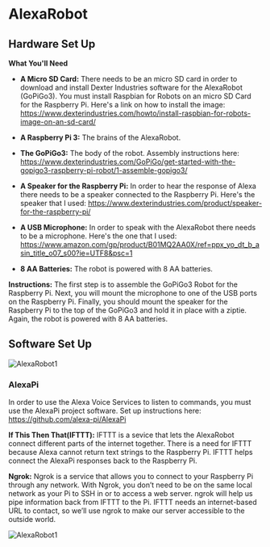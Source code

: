# AlexaRobot

## Hardware Set Up

**What You'll Need** 

* **A Micro SD Card:** There needs to be an micro SD card in order to download and install Dexter Industries software for the AlexaRobot (GoPiGo3). You must install Raspbian for Robots on an micro SD Card for the Raspberry Pi. Here's a link on how to install the image: https://www.dexterindustries.com/howto/install-raspbian-for-robots-image-on-an-sd-card/

* **A Raspberry Pi 3:** The brains of the AlexaRobot.

* **The GoPiGo3:** The body of the robot. Assembly instructions here: https://www.dexterindustries.com/GoPiGo/get-started-with-the-gopigo3-raspberry-pi-robot/1-assemble-gopigo3/

* **A Speaker for the Raspberry Pi:** In order to hear the response of Alexa there needs to be a speaker connected to the Raspberry Pi. Here's the speaker that I used: https://www.dexterindustries.com/product/speaker-for-the-raspberry-pi/

* **A USB Microphone:** In order to speak with the AlexaRobot there needs to be a microphone. Here's the one that I used:  https://www.amazon.com/gp/product/B01MQ2AA0X/ref=ppx_yo_dt_b_asin_title_o07_s00?ie=UTF8&psc=1

* **8 AA Batteries:** The robot is powered with 8 AA batteries.

**Instructions:** The first step is to assemble the GoPiGo3 Robot for the Raspberry Pi. Next, you will mount the microphone to one of the USB ports on the Raspberry Pi.  Finally, you should mount the speaker for the Raspberry Pi to the top of the GoPiGo3 and hold it in place with a ziptie.  Again, the robot is powered with 8 AA batteries.

## Software Set Up

![AlexaRobot1](https://user-images.githubusercontent.com/39312485/56705659-d6dc1b00-66df-11e9-9c69-d4ad678c526a.png)


### AlexaPi 
In order to use the Alexa Voice Services to listen to commands, you must use the AlexaPi project software. Set up instructions here: https://github.com/alexa-pi/AlexaPi

**If This Then That(IFTTT):** IFTTT is a sevice that lets the AlexaRobot connect different parts of the internet together. There is a need for IFTTT because Alexa cannot return text strings to the Raspberry Pi. IFTTT helps connect the AlexaPi responses back to the Raspberry Pi. 

**Ngrok:** Ngrok is a service that allows you to connect to your Raspberry Pi through any network.  With Ngrok, you don’t need to be on the same local network as your Pi to SSH in or to access a web server.  ngrok will help us pipe information back from IFTTT to the Pi. IFTTT needs an internet-based URL to contact, so we’ll use ngrok to make our server accessible to the outside world.

![AlexaRobot1](https://user-images.githubusercontent.com/39312485/56705225-1e61a780-66de-11e9-9aa6-f000b35b334a.png)
